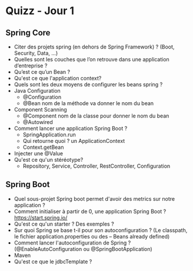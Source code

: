 # Quizz - Jour 1

## Spring Core
* Citer des projets spring (en dehors de Spring Framework) ? (Boot, Security, Data, …)
* Quelles sont les couches que l’on retrouve dans une application d’entreprise ?
* Qu’est ce qu’un Bean ?
* Qu'est ce que l'application context?
* Quels sont les deux moyens de configurer les beans spring ?
* Java Configuration
  * @Configuration
  * @Bean nom de la méthode va donner le nom du bean
* Component Scanning
  * @Component nom de la classe pour donner le nom du bean
  * @Autowired
* Comment lancer une application Spring Boot ?
  * SpringApplication.run
  * Qui retourne quoi ? un ApplicationContext
  * Context.getBean
* Injecter une @Value
* Qu'est ce qu'un stéréotype?
  * Repository, Service, Controller, RestController, Configuration

## Spring Boot
* Quel sous-projet Spring boot permet d'avoir des metrics sur notre application ?
* Comment initialiser à partir de 0, une application Spring Boot ? https://start.spring.io/
* Qu'est ce qu'un starter ? Des exemples ?
* Sur quoi Spring se base t-il pour son autoconfiguration ? (Le classpath, le fichier application.properties ou des – Beans already defined)
* Comment lancer l'autoconfiguration de Spring ? (@EnableAutoConfiguration ou @SpringBootApplication)
* Maven <parent> <dependencies> <build>
* Qu'est ce que le jdbcTemplate ?